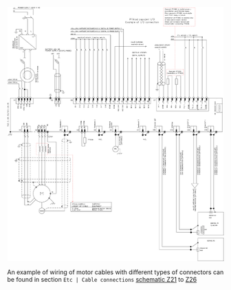 <div class="viewer-container">
	<img src="../img/schematic.webp" class="viewer-skip" alt="Example schematic"/>
</div>

An example of wiring of motor cables with different types of connectors can be found in section `Etc | Cable connections` [schematic Z21](../../../ETC/TGcable/md/description.md#Z21) to [Z26](../../../ETC/TGcable/md/description.md#Z26)
